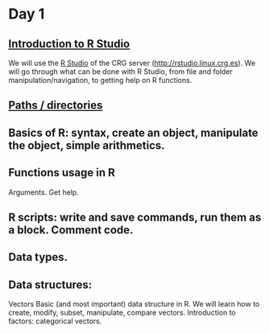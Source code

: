 # <b>Day 1</b>

## [Introduction to R Studio](rstudio.md)

We will use the [R Studio](https://www.rstudio.com/) of the CRG server (http://rstudio.linux.crg.es). We will go through what can be done with R Studio, from file and folder manipulation/navigation, to getting help on R functions.

## [Paths / directories](pathdirectories.md)

## Basics of R: syntax, create an object, manipulate the object, simple arithmetics.

## Functions usage in R
Arguments. Get help.
   
## R scripts: write and save commands, run them as a block. Comment code.
    
## Data types.
    
## Data structures:
Vectors
Basic (and most important) data structure in R. We will learn how to create, modify, subset, manipulate, compare vectors.
Introduction to factors: categorical vectors.
